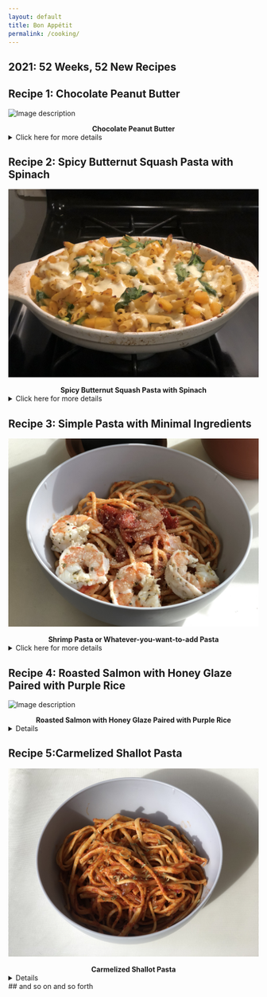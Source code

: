 ```yaml
---
layout: default
title: Bon Appétit
permalink: /cooking/
---
```

## 2021: 52 Weeks, 52 New Recipes

## Recipe 1: Chocolate Peanut Butter
![Image description](/images/20210103_chocolatepeanutbutter.png)
<center><b>Chocolate Peanut Butter</b></center>
<details>
  <summary>Click here for more details</summary>
Think nutella but peanut butter (although, just read somewhere that nutella is primarily sugar and palm oil with hazelnuts coming in at a distant third ingredient-sad). I loosely "followed" <a href="https://www.inspiredtaste.net/21318/how-to-make-peanut-butter-three-ways/">this</a> recipe. I chopped 2 cups of roasted peanuts in a food processor- luckily if you have a mom who just happened to send you back from the holidays with a giant tub of freshly roasted raw peanuts, you're in luck! Once the peanuts are chopped finely (might have to open up the processor and scrape some of the peanuts stuck to the side walls a few times) and have the consistency matching the crumbs leftover from a <a href="https://www.reddit.com/r/starterpacks/comments/8wadm6/nature_valley_crunch_starterpack/?utm_source=share&utm_medium=web2x&context=3">Nature Valley Crunchy Granola Bar</a>, add in oil, salt, cocoa powder, powdered sugar, and use your food processor to blend it all together. I ended up adding more oil little by little to get the consistency just right for my liking. I also added a 1/2 teaspoon of ground cinnamon because why not? I transferred the resulting chocolate peanut butter into a mason jar and stored it in the fridge. 
</details>


## Recipe 2: Spicy Butternut Squash Pasta with Spinach
![Image description](/images/20210101_Butternut_Squash.jpg)
<center><b>Spicy Butternut Squash Pasta with Spinach</b></center>
<details>
  <summary>Click here for more details</summary>
First time cooking with butternut squash- came out pretty good too. The recipe I followed was from The <a href="https://cooking.nytimes.com/recipes/1021535-spicy-butternut-squash-pasta-with-spinach">New York Times</a>. Instead of ground cumin, I substituted it with whole cumin seeds and because I like cumin seeds a lot, I doubled the amount to two tablespoons. For next time, I'd probably add more salt along the way and add some sliced pickled jalapeños right before baking the dish (I just used raw jalapeños this time) to help the flavor.
</details>

## Recipe 3: Simple Pasta with Minimal Ingredients
![Image description](/images/20210105_pasta.jpg)
<center><b>Shrimp Pasta or Whatever-you-want-to-add Pasta</b></center>
<details>
  <summary>Click here for more details</summary>
Here's a really simple recipe to make pasta that does not taste like you put store bought pasta directly into a jar of pre-made pasta sauce. This recipe was adapted from a phone call I had with my mom about how she made the seafood pasta we had over winter break. Here are very loose and rather hand wavy instructions. For the pasta pictured above, I will admit that I spilled half a container of italian seasoning into my pasta and had to pick out as much as I could. With that being said, I don't think italian spices are necessary so I will opt out going forward. So without further ado, here are the ingredients:
<br>For a serving size to feed a village, you'll need:
<ul>
<li>olive oil, enough to cover the bottom of a pan (I used a 14" diameter, 3" tall pan)</li>
<li>3 cloves of garlic, finely chopped</li> 
<li>1 medium sized oninon, chopped</li>
<li>1/2 cup of White Zinfandel Wine (I used Beringer- doesn't break the bank and it also happens to be the one my mom used)
<li>28 oz can of San Marzano Tomatoes, Crushed (I really like <a href="https://www.instacart.com/landing?product_id=24878&retailer_id=161&region_id=1392025211&mrid=142960563&utm_medium=sem_shopping&utm_source=instacart_google&utm_campaign=ad_demand_shopping_food_ca_losangeles_newengen&utm_content=accountid-8145171519_campaignid-1700095389_adgroupid-86977167996_device-c&gclid=Cj0KCQiA3NX_BRDQARIsALA3fIJi8iaJhoLX6iQR2jblePi_21TmbloVDHHqRqPpMPxBHWLKcT00GXsaAoiPEALw_wcB">this brand</a>)</li>
<li>1 lb of spaghetti</li>
<li>parmesan cheese [optional]</li>
<li>shrimp [optional]</li>
</ul>
<br>
So yeah- you only need 6 ingredients to make this pasta (of course, if you want to add shrimp, meat, or other vegetables, you can also tack that onto the ingredients).

<br> So the general instructions are first, heat up the pan, add in the oil, add in the garlic. Saute for 1 minute and then add the diced onions. Saute the onion and garlic mixture for 5 minutes or until the onions have a semi-tranparent appearance. Reduce the heat a bit and add in the wine and mix for another few minutes. Afterwards, add in the tomato sauce. This is basically it for the sauce. If you want to dilute the sauce, you can also use some of boiled pasta water to dilute and thin the sauce a bit. Add in the pasta noodles and mix! Voila. Also, pour yourself a glass of some of that white zinfandel and enjoy!

Note: Since I was making this for my apartmentmate (who also happens to be vegetarian) I cooked the shrimp separately and added it to my bowl. If you want to add the shrimp directly into the sauce, I would add it when you reduce the heat and add the wine, so that it can soak in the flavor that the wine imparts. If you want to add it in after like I did, I peeled the raw shrimp and had it sitting in a bowl with lemon juice and italian seasoning for 30 minutes prior to cooking.
</details>

## Recipe 4: Roasted Salmon with Honey Glaze Paired with Purple Rice
![Image description](/images/20210112_salmon.JPG)
<center><b>Roasted Salmon with Honey Glaze Paired with Purple Rice</b></center>
<details>
  
</details>

## Recipe 5:Carmelized Shallot Pasta
![Image description](/images/20210112_pasta.JPG)
<center><b>Carmelized Shallot Pasta</b></center>
<details>
</details>
## and so on and so forth

